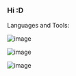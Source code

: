 ### Hi :D


Languages and Tools:

![image](https://user-images.githubusercontent.com/90936654/140652411-54fc9e4d-3f50-4fea-b429-69a233251c56.png)

![image](https://user-images.githubusercontent.com/90936654/140652415-8226dd8d-a516-4e7e-a815-23307526dcd3.png) 

![image](https://user-images.githubusercontent.com/90936654/140652412-8a4099c5-f3c3-4c68-aa0a-72878e36e67d.png)
 

